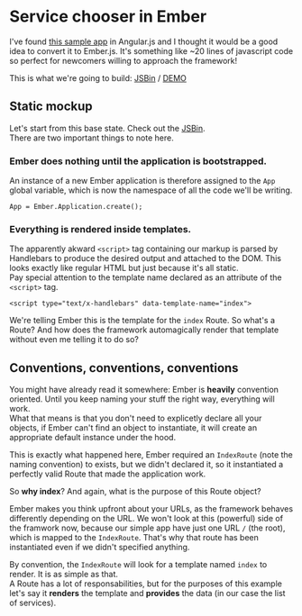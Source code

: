 # Service chooser in Ember

I've found [this sample app](http://tutorialzine.com/2013/05/quick-tip-convert-backbone-to-angularjs/) in Angular.js and I thought it would be a good idea to convert it to Ember.js. It's something like ~20 lines of javascript code so perfect for newcomers willing to approach the framework!

This is what we're going to build: [JSBin](http://jsbin.com/oNUfeTe/1/edit?html,js) / [DEMO](http://jsbin.com/oNUfeTe/1)


## Static mockup
Let's start from this base state. Check out the [JSBin](http://jsbin.com/oNUfeTe/3/edit?html,js).  
There are two important things to note here.


### Ember does nothing until the application is bootstrapped.

An instance of a new Ember application is therefore assigned to the `App` global variable, which is now the namespace of all the code we'll be writing.

    App = Ember.Application.create();

### Everything is rendered inside templates.

The apparently akward `<script>` tag containing our markup is parsed by Handlebars to produce the desired output and attached to the DOM. This looks exactly like regular HTML but just because it's all static.  
Pay special attention to the template name declared as an attribute of the `<script>` tag.

    <script type="text/x-handlebars" data-template-name="index">

We're telling Ember this is the template for the `index` Route. So what's a Route? And how does the framework automagically render that template without even me telling it to do so?


## Conventions, conventions, conventions

You might have already read it somewhere: Ember is **heavily** convention oriented. Until you keep naming your stuff the right way, everything will work.  
What that means is that you don't need to explicetly declare all your objects, if Ember can't find an object to instantiate, it will create an appropriate default instance under the hood.

This is exactly what happened here, Ember required an `IndexRoute` (note the naming convention) to exists, but we didn't declared it, so it instantiated a perfectly valid Route that made the application work.

So **why index**? And again, what is the purpose of this Route object?

Ember makes you think upfront about your URLs, as the framework behaves differently depending on the URL. We won't look at this (powerful) side of the framwork now, because our simple app have just one URL `/` (the root), which is mapped to the `IndexRoute`. That's why that route has been instantiated even if we didn't specified anything.

By convention, the `IndexRoute` will look for a template named `index` to render. It is as simple as that.  
A Route has a lot of responsabilities, but for the purposes of this example let's say it **renders** the template and **provides** the data (in our case the list of services).

